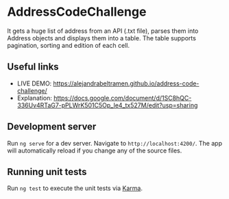 # AddressCodeChallenge

It gets a huge list of address from an API (.txt file), parses them into Address objects and displays them into a table. The table supports pagination, sorting and edition of each cell.

## Useful links

- LIVE DEMO: https://alejandrabeltramen.github.io/address-code-challenge/
- Explanation: https://docs.google.com/document/d/1SC8hQC-336Uv4RTaG7-pPLWrK501C5Op_Ie4_tx527M/edit?usp=sharing

## Development server

Run `ng serve` for a dev server. Navigate to `http://localhost:4200/`. The app will automatically reload if you change any of the source files.

## Running unit tests

Run `ng test` to execute the unit tests via [Karma](https://karma-runner.github.io).
